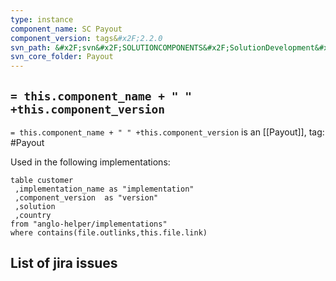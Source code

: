 ```yaml
---
type: instance
component_name: SC Payout
component_version: tags&#x2F;2.2.0
svn_path: &#x2F;svn&#x2F;SOLUTIONCOMPONENTS&#x2F;SolutionDevelopment&#x2F;Payout
svn_core_folder: Payout
---
```


## `= this.component_name + " " +this.component_version`

`= this.component_name + " " +this.component_version` is an [[Payout]],
tag: #Payout

Used in the following implementations:
```dataview
table customer
 ,implementation_name as "implementation"
 ,component_version  as "version"
 ,solution
 ,country  
from "anglo-helper/implementations"
where contains(file.outlinks,this.file.link)
```


## List of jira issues
